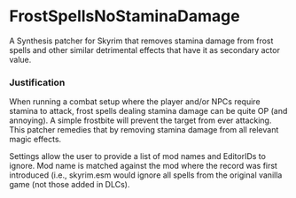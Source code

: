 # FrostSpellsNoStaminaDamage

A Synthesis patcher for Skyrim that removes stamina damage from frost spells and other similar detrimental effects that have it as secondary actor value.

### Justification

When running a combat setup where the player and/or NPCs require stamina to attack, frost spells dealing stamina damage can be quite OP (and annoying). A simple frostbite will prevent the target from ever attacking. This patcher remedies that by removing stamina damage from all relevant magic effects.

Settings allow the user to provide a list of mod names and EditorIDs to ignore. Mod name is matched against the mod where the record was first introduced (i.e., skyrim.esm would ignore all spells from the original vanilla game (not those added in DLCs).
